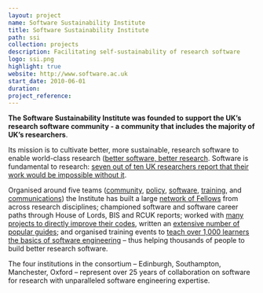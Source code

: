```yaml
---
layout: project
name: Software Sustainability Institute
title: Software Sustainability Institute
path: ssi
collection: projects
description: Facilitating self-sustainability of research software
logo: ssi.png
highlight: true
website: http://www.software.ac.uk
start_date: 2010-06-01
duration:
project_reference:
---
```


**The Software Sustainability Institute was founded to support the UK’s research software community - a community that includes the majority of UK’s researchers**.

Its mission is to cultivate better, more sustainable, research software to enable world-class research ([better software, better research](http://softwaresaved.spreadshirt.co.uk/). Software is fundamental to research: [seven out of ten UK researchers report that their work would be impossible without it](http://www.software.ac.uk/blog/2014-12-04-its-impossible-conduct-research-without-software-say-7-out-10-uk-researchers).

Organised around five teams ([community](http://www.software.ac.uk/community), [policy](http://www.software.ac.uk/policy), [software](http://www.software.ac.uk/research-software-group), [training](http://www.software.ac.uk/research-software-group), and [communications](http://www.software.ac.uk/what-do-we-do/training)) the Institute has built a large [network of Fellows](http://www.software.ac.uk/fellows) from across research disciplines; championed software and software career paths through House of Lords, BIS and RCUK reports; worked with [many projects to directly improve their codes](http://www.software.ac.uk/resources/case-studies), written an [extensive number of popular guides](http://www.software.ac.uk/resources/guides-everything); and organised training events to [teach over 1,000 learners the basics of software engineering](http://www.software.ac.uk/software-carpentry) – thus helping thousands of people to build better research software.

The four institutions in the consortium – Edinburgh, Southampton, Manchester, Oxford – represent over 25 years of collaboration on software for research with unparalleled software engineering expertise.
